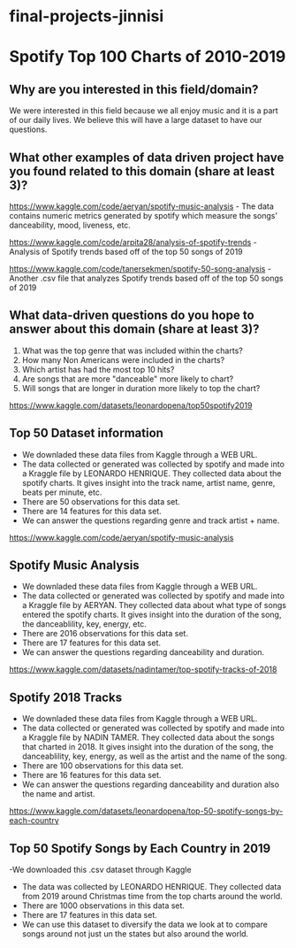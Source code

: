 # final-projects-jinnisi
# Spotify Top 100 Charts of 2010-2019

## Why are you interested in this field/domain?
We were interested in this field because we all enjoy music and it is a part of our daily lives. We believe this will have a large dataset to have our questions. 

## What other examples of data driven project have you found related to this domain (share at least 3)?
https://www.kaggle.com/code/aeryan/spotify-music-analysis - The data contains numeric metrics generated by spotify which measure the songs' danceability, mood, liveness, etc.

https://www.kaggle.com/code/arpita28/analysis-of-spotify-trends - Analysis of Spotify trends based off of the top 50 songs of 2019

https://www.kaggle.com/code/tanersekmen/spotify-50-song-analysis - Another .csv file that analyzes Spotify trends based off of the top 50 songs of 2019

## What data-driven questions do you hope to answer about this domain (share at least 3)?
1. What was the top genre that was included within the charts? 
2. How many Non Americans were included in the charts?
3. Which artist has had the most top 10 hits?
4. Are songs that are more "danceable" more likely to chart?
5. Will songs that are longer in duration more likely to top the chart?

https://www.kaggle.com/datasets/leonardopena/top50spotify2019
## Top 50 Dataset information
- We downladed these data files from Kaggle through a WEB URL.
- The data collected or generated was collected by spotify and made into a Kraggle file by LEONARDO HENRIQUE. They collected data about the spotify charts. It gives insight into the track name, artist name, genre, beats per minute, etc. 
- There are 50 observations for this data set.  
- There are 14 features for this data set.
- We can answer the questions regarding genre and track artist + name.

https://www.kaggle.com/code/aeryan/spotify-music-analysis
## Spotify Music Analysis
- We downladed these data files from Kaggle through a WEB URL.
- The data collected or generated was collected by spotify and made into a Kraggle file by AERYAN. They collected data about what type of songs entered the spotify charts. It gives insight into the duration of the song, the danceablility, key, energy, etc. 
- There are 2016 observations for this data set.  
- There are 17 features for this data set.
- We can answer the questions regarding danceability and duration.

https://www.kaggle.com/datasets/nadintamer/top-spotify-tracks-of-2018
## Spotify 2018 Tracks
- We downladed these data files from Kaggle through a WEB URL.
- The data collected or generated was collected by spotify and made into a Kraggle file by 
NADIN TAMER. They collected data about the songs that charted in 2018. It gives insight into the duration of the song, the danceablility, key, energy, as well as the artist and the name of the song.
- There are 100 observations for this data set.  
- There are 16 features for this data set.
- We can answer the questions regarding danceability and duration also the name and artist.

https://www.kaggle.com/datasets/leonardopena/top-50-spotify-songs-by-each-country
## Top 50 Spotify Songs by Each Country in 2019
-We downloaded this .csv dataset through Kaggle
- The data was collected by LEONARDO HENRIQUE. They collected data from 2019 around Christmas time from the top charts around the world.
- There are 1000 observations in this data set.
- There are 17 features in this data set.
- We can use this dataset to diversify the data we look at to compare songs around not just un the states but also around the world.  
